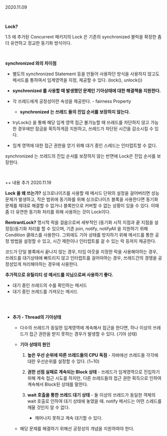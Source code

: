 2020.11.09

<br/>

**Lock?**

1.5 에 추가된  Concurrent 패키지의 Lock 은 기존의 synchronized 블럭을 확장한 좀 더 유연하고 정교한 동기화 방식이다.

<br/>

**synchronized 와의 차이점**

- 별도의 synchronized Statement 등을 만들어 사용하던 방식을 사용하지 않고도 메서드를 통하여서 임계영역을 지정, 제공할 수 있다. (lock(), unlock())
- **synchronized 를 사용할 때 발생했던 문제인 기아상태에 대한 해결책을 지원한다.**
- 각 쓰레드에게 공정성이란 속성을 제공한다. - fairness Property 
    - **synchronized 는 쓰레드 들의 진입 순서를 보장하지 않는다.**
        
- tryLock() 을 통해 해당 임계 영역 접근 불가능할 때 쓰레드를 차단하지 않고 가능한 경우에만 잠금을 획득하게끔 지원하고, 쓰레드가 차단된 시간을 감소시킬 수 있다.
- 임계 영역에 대한 접근 권한을 얻기 위해 대기 중인 스레드는 인터럽트할 수 없다.

synchronized 는 쓰레드의 진입 순서를 보장하지 않는 반면에 Lock은 진입 순서를 보장한다.

<br/>

++ 내용 추가 2020.11.19

**Lock 을 왜 쓰는가?**
싱크로나이즈를 사용할 때 메서드 단위의 설정을 걸어버리면 성능 문제가 발생하고, 작은 범위에 동기화를 위해 싱크로나이즈 블록을 사용한다면 동기화 문제를 제대로 해결할 수 없거나 블록만으로 커버할 수 없는 상황이 있을 수 있다. 이때 좀 더 유연한 동기화 처리를 위해 사용하는 것이 Lock이다.

**RentrantLock?**
명시적 락을 걸음으로써 세부적인 (동기화 시작 지점과 끝 지점을 설정등)동기화 처리를 할 수 있으며, 기존 join, notify, notifyAll 을 지원하기 위해 Condition 클래스를 사용한다.
그외에도 기아 상태를 방지하기 위해 메서드를 통한 공정 방법을 설정할 수 있고, 시간 제한이나 인터럽트를 걸 수 있는 락 등까지 제공한다.

코드가 단일 블록에서 끝나지 않는 경우, 타임 아웃을 지정한 락을 사용해야하는 경우, 쓰레드를 대기상태에 빠트리지 않고 인터럽트를 걸어야하는 경우, 쓰레드간의 경쟁을 공정성있게 처리해야하는 경우에 사용한다.

**추가적으로 유틸리티 성 메서드를 지님으로써 사용하기 좋다.**

- 대기 중인 쓰레드의 수를 확인하는 메서드
- 대기 중인 쓰레드를 가져오는 메서드

<br/>
<br/>

- **추가 - Thread의 기아상태**
    - 다수의 쓰레드가 동일한 임계영역에 계속해서 접근을 한다면, 하나 이상의 쓰레드가 접근 권한을 받지 못하는 경우가 발생할 수 있다. (기아 상태)

    - **기아 상태의 원인**
         1. **높은 우선 순위에 따른 쓰레드들의 CPU 독점**
                        - 자바에선 쓰레드들 각각에 대한 우선순위를 설정할 수 있다.  (1~10)
                        
        1. **권한 선점 실패로 계속되는 Block 상태**
                        - 쓰레드가 임계영역으로 진입하기 위해 계속 접근 시도를 하지만, 다른 쓰레드들의 접근 권한 획득으로 인하여 계속해서 Block된 상태를 말한다.
        2. **wait 호출을 통한 쓰레드 대기 상태**
                        - 둘 이상의 쓰레드가 동일한 객체의 wait 호출로 인하여 대기 상태에 놓였을 때. notify 메서드는 어떤 스레드를 깨울 것인지 알 수 없다.
            - 깨어나지 못하고 계속 대기할 수 있다.

    - 해당 문제를 해결하기 위해선 공정성의 개념을 지원하여야 한다.